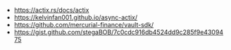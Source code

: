 * https://actix.rs/docs/actix
* https://kelvinfan001.github.io/async-actix/
* https://github.com/mercurial-finance/vault-sdk/
* https://gist.github.com/stegaBOB/7c0cdc916db4524dd9c285f9e4309475
